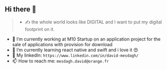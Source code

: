 ## Hi there 👋

> - :writing_hand: the whole world looks like DIGITAL and I want to put my digital footprint on it.

- 🔭 I’m currently working at M10 Startup on an application project for the sale of applications with provision for download
- 🌱 I’m currently learning react native and swift and i love it :heart_eyes: 
- 💬 My linkedIn: `https://www.linkedin.com/in/david-mesdagh/`
- 📫 How to reach me: `mesdagh.david@orange.fr`
